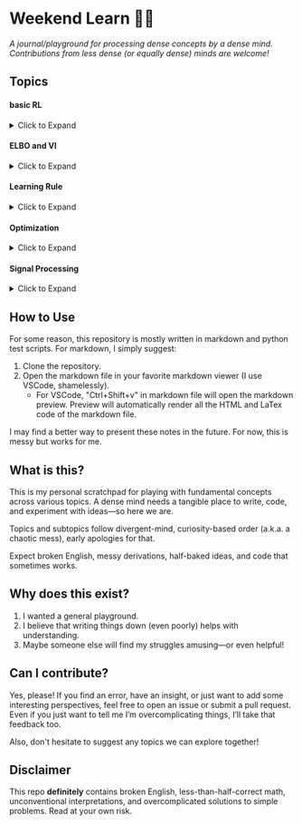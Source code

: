 # **Weekend Learn** 🧠🔬  
*A journal/playground for processing dense concepts by a dense mind. Contributions from less dense (or equally dense) minds are welcome!*  

## **Topics**

#### basic RL
<details>
    <summary>Click to Expand</summary> 

0. [(Optional) Some default notations in RL](playground/basic%20RL/0.%20(Optional)%20Some%20default%20notations%20in%20RL.md)
[1. Policy Gradient: REINFORCE](playground/basic_RL/1.%20Policy%20Gradient%20-%20REINFORCE.md)
[2. Actor-Critic: GAE, TRPO, and PPO](playground/basic_RL/2.%20Actor-Critic:%20GAE,%20TRPO,%20and%20PPO.md)

</details>

#### ELBO and VI
<details>
    <summary>Click to Expand</summary> 
    
1. [ELBO and EM](playground/ELBO%20and%20VI/1.%20ELBO%20and%20EM.md)
2. [KL divergence rabbithole](playground/ELBO%20and%20VI/2.%20KL%20divergence%20rabbithole.md)


</details>

#### Learning Rule
<details>
    <summary>Click to Expand</summary> 
    
1. [Perturbation](playground/Learning%20Rule/1.%20Perturbation.md)

</details>

#### Optimization
<details>
    <summary>Click to Expand</summary> 
    
1. [Newton's method and Adaptive Optimizers](playground/Optimization/1.%20Newton%27s%20method%20and%20Adaptive%20Optimizers.md)

</details>

#### Signal Processing
<details>
    <summary>Click to Expand</summary> 
    
1. TBD

</details>

## **How to Use**
For some reason, this repository is mostly written in markdown and python test scripts. For markdown, I simply suggest:

1. Clone the repository.
2. Open the markdown file in your favorite markdown viewer (I use VSCode, shamelessly).
    - For VSCode, "Ctrl+Shift+v" in markdown file will open the markdown preview. Preview will automatically render all the HTML and LaTex code of the markdown file.

I may find a better way to present these notes in the future. For now, this is messy but works for me.

## **What is this?**  
This is my personal scratchpad for playing with fundamental concepts across various topics. A dense mind needs a tangible place to write, code, and experiment with ideas—so here we are.  

Topics and subtopics follow divergent-mind, curiosity-based order (a.k.a. a chaotic mess), early apologies for that.

Expect broken English, messy derivations, half-baked ideas, and code that sometimes works.  

## **Why does this exist?**  
1. I wanted a general playground.  
2. I believe that writing things down (even poorly) helps with understanding.  
3. Maybe someone else will find my struggles amusing—or even helpful!  

## **Can I contribute?**  
Yes, please! If you find an error, have an insight, or just want to add some interesting perspectives, feel free to open an issue or submit a pull request. Even if you just want to tell me I’m overcomplicating things, I’ll take that feedback too.  

Also, don't hesitate to suggest any topics we can explore together!  

## **Disclaimer**  
This repo **definitely** contains broken English, less-than-half-correct math, unconventional interpretations, and overcomplicated solutions to simple problems. Read at your own risk.  
